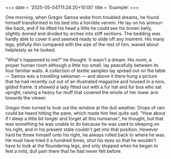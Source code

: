 +++
date = '2025-05-04T11:24:20+10:00'
title = 'Example'
+++


One morning, when Gregor Samsa woke from troubled dreams, he found himself transformed
in his bed into a horrible vermin. He lay on his armour-like back, and if he lifted his
head a little he could see his brown belly, slightly domed and divided by arches into
stiff sections. The bedding was hardly able to cover it and seemed ready to slide off
any moment. His many legs, pitifully thin compared with the size of the rest of him,
waved about helplessly as he looked.

"What's happened to me?" he thought. It wasn't a dream. His room, a proper human room
although a little too small, lay peacefully between its four familiar walls. A collection
of textile samples lay spread out on the table — Samsa was a travelling salesman — and above
it there hung a picture that he had recently cut out of an illustrated magazine and housed in
a nice, gilded frame. It showed a lady fitted out with a fur hat and fur boa who sat upright,
raising a heavy fur muff that covered the whole of her lower arm towards the viewer.

Gregor then turned to look out the window at the dull weather. Drops of rain could be heard
hitting the pane, which made him feel quite sad. "How about if I sleep a little bit longer and
forget all this nonsense", he thought, but that was something he was unable to do because he
was used to sleeping on his right, and in his present state couldn't get into that position.
However hard he threw himself onto his right, he always rolled back to where he was. He must
have tried it a hundred times, shut his eyes so that he wouldn't have to look at the floundering
legs, and only stopped when he began to feel a mild, dull pain there that he had never felt before.

